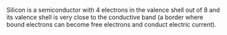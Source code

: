Silicon is a semiconductor with 4 electrons in the valence shell out of 8 and its valence shell is very close to the conductive band (a border where bound electrons can become free electrons and conduct electric current).


